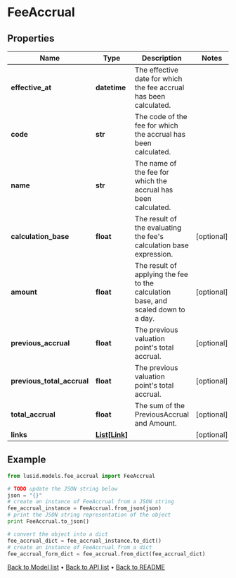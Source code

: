 # FeeAccrual


## Properties
Name | Type | Description | Notes
------------ | ------------- | ------------- | -------------
**effective_at** | **datetime** | The effective date for which the fee accrual has been calculated. | 
**code** | **str** | The code of the fee for which the accrual has been calculated. | 
**name** | **str** | The name of the fee for which the accrual has been calculated. | 
**calculation_base** | **float** | The result of the evaluating the fee&#39;s calculation base expression. | [optional] 
**amount** | **float** | The result of applying the fee to the calculation base, and scaled down to a day. | [optional] 
**previous_accrual** | **float** | The previous valuation point&#39;s total accrual. | [optional] 
**previous_total_accrual** | **float** | The previous valuation point&#39;s total accrual. | [optional] 
**total_accrual** | **float** | The sum of the PreviousAccrual and Amount. | [optional] 
**links** | [**List[Link]**](Link.md) |  | [optional] 

## Example

```python
from lusid.models.fee_accrual import FeeAccrual

# TODO update the JSON string below
json = "{}"
# create an instance of FeeAccrual from a JSON string
fee_accrual_instance = FeeAccrual.from_json(json)
# print the JSON string representation of the object
print FeeAccrual.to_json()

# convert the object into a dict
fee_accrual_dict = fee_accrual_instance.to_dict()
# create an instance of FeeAccrual from a dict
fee_accrual_form_dict = fee_accrual.from_dict(fee_accrual_dict)
```
[Back to Model list](../README.md#documentation-for-models) &#8226; [Back to API list](../README.md#documentation-for-api-endpoints) &#8226; [Back to README](../README.md)


